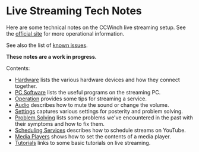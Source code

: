 # Live Streaming Tech Notes

Here are some technical notes on the CCWinch live streaming setup. See the [official site](https://www.ccwinch.org.uk/streaming) for more operational information.

See also the list of [known issues](https://github.com/ccwinch/live-streaming-tech-notes/issues).

**These notes are a work in progress.**

Contents:

* [Hardware](./hardware.md) lists the various hardware devices and how they connect together.
* [PC Software](./software.md) lists the useful programs on the streaming PC.
* [Operation](./operation.md) provides some tips for streaming a service.
* [Audio](./audio.md) describes how to mute the sound or change the volume.
* [Settings](./settings.md) captures various settings for posterity and problem solving.
* [Problem Solving](./problems.md) lists some problems we've encountered in the past with their symptoms and how to fix them.
* [Scheduling Services](./scheduling.md) describes how to schedule streams on YouTube.
* [Media Players](./mediaplayers.md) shows how to set the contents of a media player.
* [Tutorials](./tutorials.md) links to some basic tutorials on live streaming.


